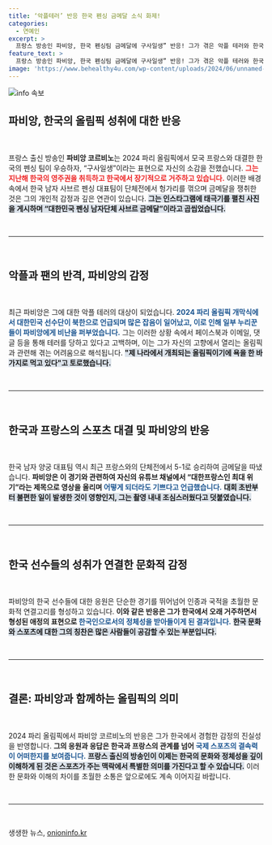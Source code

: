 ```yaml
---
title: ‘악플테러’ 반응 한국 펜싱 금메달 소식 화제!
categories:
  - 연예인
excerpt: >
  프랑스 방송인 파비앙, 한국 펜싱팀 금메달에 구사일생” 반응! 그가 겪은 악플 테러와 한국에서의 거주 생활이 얽힌 드라마 같은 이야기. 클릭하면 더 많은 뒷이야기를 확인하세요!
feature_text: >
  프랑스 방송인 파비앙, 한국 펜싱팀 금메달에 구사일생” 반응! 그가 겪은 악플 테러와 한국에서의 거주 생활이 얽힌 드라마 같은 이야기. 클릭하면 더 많은 뒷이야기를 확인하세요!
image: 'https://www.behealthy4u.com/wp-content/uploads/2024/06/unnamed-file.png'
---
```


<p><img src="https://www.behealthy4u.com/wp-content/uploads/2024/06/unnamed-file.png" alt="info 속보" /></p>

<h2 data-ke-size="size26">파비앙, 한국의 올림픽 성취에 대한 반응</h2>

<p data-ke-size="size16">&nbsp;</p>

<p>프랑스 출신 방송인 <b>파비앙 코르비노</b>는 2024 파리 올림픽에서 모국 프랑스와 대결한 한국의 펜싱 팀이 우승하자, “구사일생”이라는 표현으로 자신의 소감을 전했습니다. <b><span style="color: #ee2323;">그는 지난해 한국의 영주권을 취득하고 한국에서 장기적으로 거주하고 있습니다.</span></b> 이러한 배경 속에서 한국 남자 사브르 펜싱 대표팀이 단체전에서 헝가리를 꺾으며 금메달을 쟁취한 것은 그의 개인적 감정과 깊은 연관이 있습니다. <b><span style="background-color: #21538527;">그는 인스타그램에 태극기를 펼친 사진을 게시하며 “대한민국 펜싱 남자단체 사브르 금메달”이라고 곱씹었습니다.</span></b></p>

<p data-ke-size="size16">&nbsp;</p>

<hr />

<p data-ke-size="size16">&nbsp;</p>

<h2 data-ke-size="size26">악플과 팬의 반격, 파비앙의 감정</h2>

<p data-ke-size="size16">&nbsp;</p>

<p>최근 파비앙은 그에 대한 악플 테러의 대상이 되었습니다. <b><span style="color: #1a5490;">2024 파리 올림픽 개막식에서 대한민국 선수단이 북한으로 언급되며 많은 잡음이 일어났고, 이로 인해 일부 누리꾼들이 파비앙에게 비난을 퍼부었습니다.</span></b> 그는 이러한 상황 속에서 페이스북과 이메일, 댓글 등을 통해 테러를 당하고 있다고 고백하며, 이는 그가 자신의 고향에서 열리는 올림픽과 관련해 겪는 어려움으로 해석됩니다. <b><span style="background-color: #21538527;">"제 나라에서 개최되는 올림픽이기에 욕을 한 바가지로 먹고 있다"고 토로했습니다.</span></b></p>

<p data-ke-size="size16">&nbsp;</p>

<hr />

<p data-ke-size="size16">&nbsp;</p>

<h2 data-ke-size="size26">한국과 프랑스의 스포츠 대결 및 파비앙의 반응</h2>

<p data-ke-size="size16">&nbsp;</p>

<p>한국 남자 양궁 대표팀 역시 최근 프랑스와의 단체전에서 5-1로 승리하여 금메달을 따냈습니다. <b>파비앙은 이 경기와 관련하여 자신의 유튜브 채널에서 “대한프랑스인 최대 위기”라는 제목으로 영상을 올리며 <span style="color: #1a5490;">어떻게 되더라도 기쁘다고 언급했습니다.</span></b> <b><span style="background-color: #21538527;">대회 초반부터 불편한 일이 발생한 것이 영향인지, 그는 촬영 내내 조심스러웠다고 덧붙였습니다.</span></b></p>

<p data-ke-size="size16">&nbsp;</p>

<hr />

<p data-ke-size="size16">&nbsp;</p>

<h2 data-ke-size="size26">한국 선수들의 성취가 연결한 문화적 감정</h2>

<p data-ke-size="size16">&nbsp;</p>

<p>파비앙의 한국 선수들에 대한 응원은 단순한 경기를 뛰어넘어 인종과 국적을 초월한 문화적 연결고리를 형성하고 있습니다. <b>이와 같은 반응은 그가 한국에서 오래 거주하면서 형성된 애정의 표현으로 <span style="color: #1a5490;">한국인으로서의 정체성을 받아들이게 된 결과입니다.</span></b> <b><span style="background-color: #21538527;">한국 문화와 스포츠에 대한 그의 칭찬은 많은 사람들이 공감할 수 있는 부분입니다.</span></b></p>

<p data-ke-size="size16">&nbsp;</p>

<hr />

<p data-ke-size="size16">&nbsp;</p>

<h2 data-ke-size="size26">결론: 파비앙과 함께하는 올림픽의 의미</h2>

<p data-ke-size="size16">&nbsp;</p>

<p>2024 파리 올림픽에서 파비앙 코르비노의 반응은 그가 한국에서 경험한 감정의 진실성을 반영합니다. <b>그의 응원과 응답은 한국과 프랑스의 관계를 넘어 <span style="color: #1a5490;">국제 스포츠의 결속력이 어떠한지를 보여줍니다.</span></b> <b><span style="background-color: #21538527;">프랑스 출신의 방송인이 이제는 한국의 문화와 정체성을 깊이 이해하게 된 것은 스포츠가 주는 맥락에서 특별한 의미를 가진다고 할 수 있습니다.</span></b> 이러한 문화와 이해의 차이를 초월한 소통은 앞으로에도 계속 이어지길 바랍니다.</p>

<p data-ke-size="size16">&nbsp;</p>

<hr />

<p data-ke-size="size16">&nbsp;</p>
생생한 뉴스, <a href="https://onioninfo.kr" rel="dofollow">onioninfo.kr</a>


